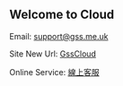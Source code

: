 ## Welcome to Cloud

Email:  support@gss.me.uk

Site New Url: [GssCloud](https://en.gsscloud.co.uk/) 

Online Service: [線上客服](https://tawk.to/chat/5bc3ff7008387933e5bb4d56/default) 




